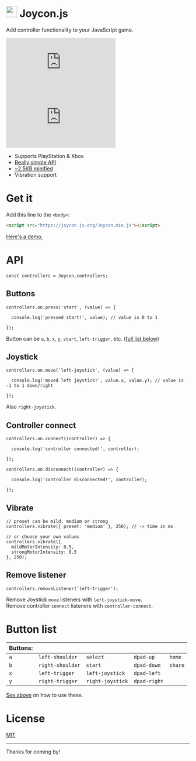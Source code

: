 # <img src="icon.svg" width="30px"> Joycon.js

Add controller functionality to your JavaScript game.

[![License](https://img.shields.io/github/license/benhatsor/joycon.js)](/LICENSE) [![Minified size](https://img.shields.io/github/size/benhatsor/joycon.js/Joycon.min.js)](/Joycon.min.js)

- Supports PlayStation & Xbox
- [Really simple API](#api)
- [~2.5KB minified](/Joycon.min.js)
- Vibration support

# Get it

Add this line to the `<body>`:
```HTML
<script src="https://joycon.js.org/Joycon.min.js"></script>
```

[Here's a demo.](https://joycon.js.org/demo.html)

# API

```JS
const controllers = Joycon.controllers;
```

## Buttons

```JS
controllers.on.press('start', (value) => {

  console.log('pressed start!', value); // value is 0 to 1

});
```

Button can be `a`, `b`, `x`, `y`, `start`, `left-trigger`, etc. ([full list below](#button-list))

## Joystick

```JS
controllers.on.move('left-joystick', (value) => {

  console.log('moved left joystick!', value.x, value.y); // value is -1 to 1 down/right

});
```
Also `right-joystick`.

## Controller connect

```JS
controllers.on.connect((controller) => {

  console.log('controller connected!', controller);

});

controllers.on.disconnect((controller) => {

  console.log('controller disconnected!', controller);

});
```

## Vibrate

```JS
// preset can be mild, medium or strong
controllers.vibrate({ preset: 'medium' }, 250); // -> time in ms

// or choose your own values
controllers.vibrate({
  mildMotorIntensity: 0.5,
  strongMotorIntensity: 0.5
}, 250);
```

## Remove listener

```JS
controllers.removeListener('left-trigger');
```

Remove Joystick `move` listeners with `left-joystick-move`.  
Remove controller `connect` listeners with `controller-connect`.

# Button list

| Buttons: |  |  |  |  |
|---|---|---|---|---|
| `a` | `left-shoulder` | `select` | `dpad-up` | `home` |
| `b` | `right-shoulder` | `start` | `dpad-down` | `share` |
| `x` | `left-trigger` | `left-joystick` | `dpad-left` |
| `y` | `right-trigger` | `right-joystick` | `dpad-right` |

[See above](#buttons) on how to use these.

# License

[MIT](/LICENSE)

---

Thanks for coming by!
